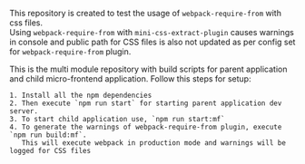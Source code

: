 This repository is created to test the usage of `webpack-require-from` with css files.  
Using `webpack-require-from` with `mini-css-extract-plugin` causes warnings in console and public path 
for CSS files is also not updated as per config set for `webpack-require-from` plugin.

This is the multi module repository with build scripts for parent application and child micro-frontend application.
Follow this steps for setup:

    1. Install all the npm dependencies
    2. Then execute `npm run start` for starting parent application dev server.
    3. To start child application use, `npm run start:mf`
    4. To generate the warnings of webpack-require-from plugin, execute `npm run build:mf`. 
       This will execute webpack in production mode and warnings will be logged for CSS files

 